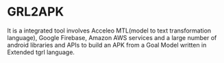 # GRL2APK
It is a integrated tool involves Acceleo MTL(model to text transformation language), Google Firebase, Amazon AWS services and a large number of android libraries and APIs to build an APK from a Goal Model written in Extended tgrl language.
